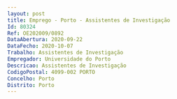 ```yaml
--- 
layout: post
title: Emprego - Porto - Assistentes de Investigação
Id: 80324
Ref: OE202009/0892
DataAbertura: 2020-09-22
DataFecho: 2020-10-07
Trabalho: Assistentes de Investigação
Empregador: Universidade do Porto
Descricao: Assistentes de Investigação
CodigoPostal: 4099-002 PORTO
Concelho: Porto
Distrito: Porto
--- 
```

